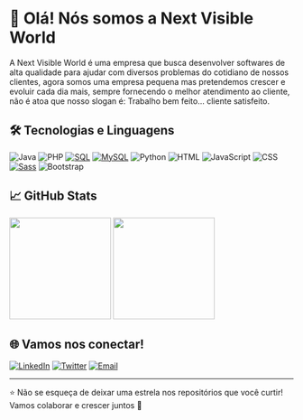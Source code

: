 # 👋 Olá! Nós somos a Next Visible World

A Next Visible World é uma empresa que busca desenvolver softwares de alta qualidade para ajudar com diversos problemas do cotidiano de nossos clientes, agora somos uma empresa pequena mas pretendemos crescer e evoluir cada dia mais, sempre fornecendo o melhor atendimento ao cliente, não é atoa que nosso slogan é: Trabalho bem feito... cliente satisfeito.

## 🛠️ Tecnologias e Linguagens

![Java](https://img.shields.io/badge/Java-ED8B00?style=for-the-badge&logo=java&logoColor=white)
![PHP](https://img.shields.io/badge/PHP-777BB4?style=for-the-badge&logo=php&logoColor=white)
[![SQL](https://img.shields.io/badge/SQL-%2300f?style=for-the-badge&logo=database&logoColor=white)](https://www.w3schools.com/sql/)
[![MySQL](https://img.shields.io/badge/MySQL-%2300f?style=for-the-badge&logo=mysql&logoColor=white)](https://www.mysql.com/)
![Python](https://img.shields.io/badge/Python-3776AB?style=for-the-badge&logo=python&logoColor=white)
![HTML](https://img.shields.io/badge/HTML5-E34F26?style=for-the-badge&logo=html5&logoColor=white)
![JavaScript](https://img.shields.io/badge/JavaScript-F7DF1E?style=for-the-badge&logo=javascript&logoColor=black)
![CSS](https://img.shields.io/badge/CSS3-1572B6?style=for-the-badge&logo=css3&logoColor=white)
[![Sass](https://img.shields.io/badge/Sass-%23CC6699?style=for-the-badge&logo=sass&logoColor=white)](https://sass-lang.com/)
![Bootstrap](https://img.shields.io/badge/Bootstrap-563D7C?style=for-the-badge&logo=bootstrap&logoColor=white)

## 📈 GitHub Stats

<div>
  <img height="180em" src="https://github-readme-stats.vercel.app/api?username=SeuUsername&show_icons=true&theme=radical&include_all_commits=true&count_private=true"/>
  <img height="180em" src="https://github-readme-stats.vercel.app/api/top-langs/?username=SeuUsername&layout=compact&langs_count=7&theme=radical"/>
</div>

## 🌐 Vamos nos conectar!

[![LinkedIn](https://img.shields.io/badge/LinkedIn-blue?style=for-the-badge&logo=linkedin&logoColor=white)](https://www.linkedin.com/in/SeuPerfil)
[![Twitter](https://img.shields.io/badge/Twitter-1DA1F2?style=for-the-badge&logo=twitter&logoColor=white)](https://twitter.com/SeuUsuario)
[![Email](https://img.shields.io/badge/Email-D14836?style=for-the-badge&logo=gmail&logoColor=white)](mailto:seuemail@exemplo.com)

---

⭐️ Não se esqueça de deixar uma estrela nos repositórios que você curtir! Vamos colaborar e crescer juntos 🚀
